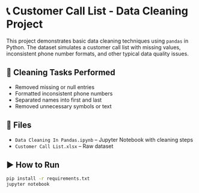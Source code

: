 # 📞 Customer Call List - Data Cleaning Project

This project demonstrates basic data cleaning techniques using `pandas` in Python. The dataset simulates a customer call list with missing values, inconsistent phone number formats, and other typical data quality issues.

## 🧹 Cleaning Tasks Performed
- Removed missing or null entries
- Formatted inconsistent phone numbers
- Separated names into first and last
- Removed unnecessary symbols or text

## 📂 Files
- `Data Cleaning In Pandas.ipynb` – Jupyter Notebook with cleaning steps
- `Customer Call List.xlsx` – Raw dataset

## ▶️ How to Run
```bash
pip install -r requirements.txt
jupyter notebook

